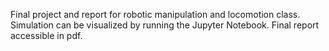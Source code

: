 Final project and report for robotic manipulation and locomotion class. Simulation can be visualized by running the Jupyter Notebook. Final report accessible in pdf.
